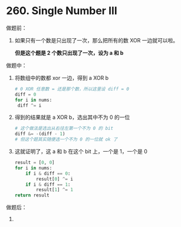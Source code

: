 # 260. Single Number III

做题前：

1. 如果只有一个数是只出现了一次，那么把所有的数 XOR 一边就可以啦。

   **但是这个题是 2 个数只出现了一次，设为 a 和 b**

做题中：

1. 将数组中的数都 xor 一边，得到 a XOR b

   ```python
   # 0 XOR 任意数 = 还是那个数，所以这里设 diff = 0
   diff = 0
   for i in nums:
   	diff ^= i
   ```

2. 得到的结果就是 a XOR b，选出其中不为 0 的一位

   ```python
   # 这个做法是选出从右往左第一个不为 0 的 bit
   diff &= -(diff - 1)
   # 但这个题其实随便选一个不为 0 的一位就 ok 了
   ```

3.  这就证明了，这 a 和 b 在这个 bit 上，一个是 1，一个是 0

    ```python
    result = [0, 0]
    for i in nums:
    	if i & diff == 0:
            result[0] ^= i
        if i & diff == 1:
            result[1] ^= 1
    return result
    ```

    

做题后：

1. 

